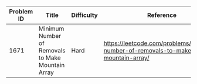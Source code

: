 | Problem ID | Title | Difficulty | Reference
| --- | --- | --- | ---
| 1671 | Minimum Number of Removals to Make Mountain Array | Hard | https://leetcode.com/problems/minimum-number-of-removals-to-make-mountain-array/
